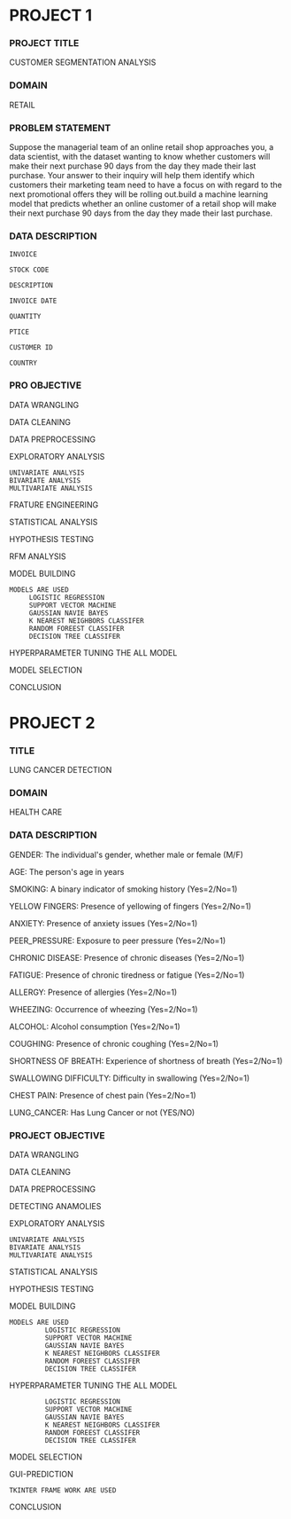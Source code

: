 
# PROJECT 1
### PROJECT TITLE
CUSTOMER SEGMENTATION ANALYSIS



### DOMAIN
RETAIL
### PROBLEM STATEMENT
 Suppose the managerial team of an online retail shop approaches you, a data scientist, with the dataset wanting to know whether customers will make their next purchase 90 days from the day they made their last purchase. Your answer to their inquiry will help them identify which customers their marketing team need to have a focus on with regard to the next promotional offers they will be rolling out.build a machine learning model that predicts whether an online customer of a retail shop will make their next purchase 90 days from the day they made their last purchase.
### DATA DESCRIPTION
    INVOICE

    STOCK CODE

    DESCRIPTION

    INVOICE DATE

    QUANTITY

    PTICE

    CUSTOMER ID

    COUNTRY 

### PRO OBJECTIVE
DATA WRANGLING

DATA CLEANING

DATA PREPROCESSING

EXPLORATORY ANALYSIS

    UNIVARIATE ANALYSIS
    BIVARIATE ANALYSIS
    MULTIVARIATE ANALYSIS 

FRATURE ENGINEERING

STATISTICAL ANALYSIS

HYPOTHESIS TESTING

RFM ANALYSIS

MODEL BUILDING

    MODELS ARE USED
         LOGISTIC REGRESSION
         SUPPORT VECTOR MACHINE
         GAUSSIAN NAVIE BAYES
         K NEAREST NEIGHBORS CLASSIFER
         RANDOM FOREEST CLASSIFER
         DECISION TREE CLASSIFER
HYPERPARAMETER TUNING THE ALL MODEL


MODEL SELECTION

CONCLUSION
# PROJECT 2 


### TITLE
LUNG CANCER DETECTION
### DOMAIN
HEALTH CARE

### DATA DESCRIPTION
GENDER: The individual's gender, whether male or female (M/F)

AGE: The person's age in years

SMOKING: A binary indicator of smoking history (Yes=2/No=1)

YELLOW FINGERS: Presence of yellowing of fingers (Yes=2/No=1)

ANXIETY: Presence of anxiety issues (Yes=2/No=1)

PEER_PRESSURE: Exposure to peer pressure (Yes=2/No=1)

CHRONIC DISEASE: Presence of chronic diseases (Yes=2/No=1)

FATIGUE: Presence of chronic tiredness or fatigue (Yes=2/No=1)

ALLERGY: Presence of allergies (Yes=2/No=1)

WHEEZING: Occurrence of wheezing (Yes=2/No=1)

ALCOHOL: Alcohol consumption (Yes=2/No=1)

COUGHING: Presence of chronic coughing (Yes=2/No=1)

SHORTNESS OF BREATH: Experience of shortness of breath (Yes=2/No=1)

SWALLOWING DIFFICULTY: Difficulty in swallowing (Yes=2/No=1)

CHEST PAIN: Presence of chest pain (Yes=2/No=1)

LUNG_CANCER: Has Lung Cancer or not (YES/NO)
### PROJECT OBJECTIVE

DATA WRANGLING

DATA CLEANING

DATA PREPROCESSING

DETECTING ANAMOLIES

EXPLORATORY ANALYSIS

    UNIVARIATE ANALYSIS
    BIVARIATE ANALYSIS
    MULTIVARIATE ANALYSIS 
STATISTICAL ANALYSIS

HYPOTHESIS TESTING


MODEL BUILDING

    MODELS ARE USED
             LOGISTIC REGRESSION
             SUPPORT VECTOR MACHINE
             GAUSSIAN NAVIE BAYES
             K NEAREST NEIGHBORS CLASSIFER
             RANDOM FOREEST CLASSIFER
             DECISION TREE CLASSIFER

HYPERPARAMETER TUNING THE ALL MODEL

             LOGISTIC REGRESSION
             SUPPORT VECTOR MACHINE
             GAUSSIAN NAVIE BAYES
             K NEAREST NEIGHBORS CLASSIFER
             RANDOM FOREEST CLASSIFER
             DECISION TREE CLASSIFER

MODEL SELECTION

GUI-PREDICTION

    TKINTER FRAME WORK ARE USED


CONCLUSION 
    

   
